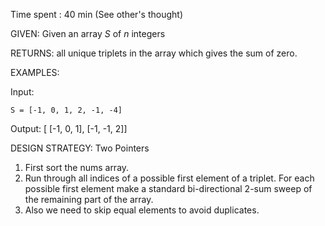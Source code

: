 Time spent : 40 min (See other's thought)

GIVEN: Given an array *S* of *n* integers

RETURNS: all unique triplets in the array which gives the sum of zero.

EXAMPLES:

Input: 

```
S = [-1, 0, 1, 2, -1, -4]
```

Output: [  [-1, 0, 1],  [-1, -1, 2]]



DESIGN STRATEGY: Two Pointers



1. First sort the nums array.
2. Run through all indices of a possible first element of a triplet. For each possible first element make a standard bi-directional 2-sum sweep of the remaining part of the array.
3. Also we need to skip equal elements to avoid duplicates.

